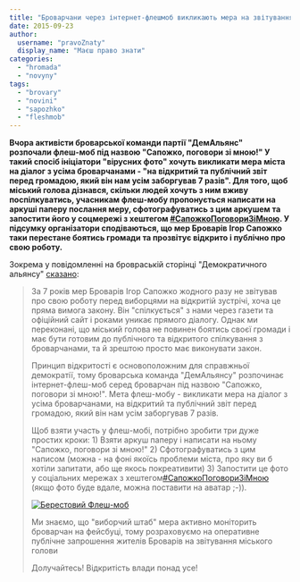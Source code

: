 ```yaml
---
title: "Броварчани через інтернет-флешмоб викликають мера на звітування за 7 років роботи"
date: 2015-09-23
author: 
  username: "pravoZnaty"
  display_name: "Маєш право знати"
categories: 
  - "hromada"
  - "novyny"
tags: 
  - "brovary"
  - "novini"
  - "sapozhko"
  - "fleshmob"
---
```


**Вчора активісти броварської команди партії "ДемАльянс" розпочали флеш-моб під назвою "Сапожко, поговори зі мною!" У такий спосіб ініціатори "вірусних фото" хочуть викликати мера міста на діалог з усіма броварчанами - "на відкритий та публічний звіт перед громадою, який він нам усім заборгував 7 разів". Для того, щоб міський голова дізнався, скільки людей хочуть з ним вживу поспілкуватись, учасникам флеш-мобу пропонується написати на аркуші паперу послання меру, сфотографуватись з цим аркушем та запостити його у соцмережі з хештегом [‪#‎СапожкоПоговориЗіМною‬](https://www.facebook.com/hashtag/%D1%81%D0%B0%D0%BF%D0%BE%D0%B6%D0%BA%D0%BE%D0%BF%D0%BE%D0%B3%D0%BE%D0%B2%D0%BE%D1%80%D0%B8%D0%B7%D1%96%D0%BC%D0%BD%D0%BE%D1%8E?source=feed_text&story_id=1631036273826328). У підсумку організатори сподіваються, що мер Броварів Ігор Сапожко таки перестане боятись громади та прозвітує відкрито і публічно про свою роботу.**

Зокрема у повідомленні на бровраській сторінці "Демократичного альянсу" [сказано](https://www.facebook.com/demalliancebrovary):

> За 7 років мер Броварів Ігор Сапожко жодного разу не звітував про свою роботу перед виборцями на відкритій зустрічі, хоча це пряма вимога закону. Він "спілкується" з нами через газети та офіційний сайт і роками уникає прямого діалогу. Однак ми переконані, що міський голова не повинен боятись своєї громади і має бути готовим до публічного та відкритого спілкування з броварчанами, та й зрештою просто має виконувати закон.
> 
> Принцип відкритості є основоположним для справжньої демократії, тому броварська команда "ДемАльянсу" розпочинає інтернет-флеш-моб серед броварчан під назвою "Сапожко, поговори зі мною!". Мета флеш-мобу - викликати мера на діалог з усіма броварчанами, на відкритий та публічний звіт перед громадою, який він нам усім заборгував 7 разів.
> 
> Щоб взяти участь у флеш-мобі, потрібно зробити три дуже простих кроки: 1) Взяти аркуш паперу і написати на ньому "Сапожко, поговори зі мною!" 2) Сфотографуватись з цим написом (можна - на фоні якоїсь проблеми міста, про яку ви б хотіли запитати, або ще якось покреативити) 3) Запостити це фото у соціальних мережах з хештегом[‪#‎СапожкоПоговориЗіМною‬](https://www.facebook.com/hashtag/%D1%81%D0%B0%D0%BF%D0%BE%D0%B6%D0%BA%D0%BE%D0%BF%D0%BE%D0%B3%D0%BE%D0%B2%D0%BE%D1%80%D0%B8%D0%B7%D1%96%D0%BC%D0%BD%D0%BE%D1%8E?source=feed_text&story_id=1631036273826328) (якщо фото буде вдале, можна поставити на аватар ;-)).
> 
> [![Берестовий Флеш-моб](https://mpz.brovary.org/wp-content/uploads/2015/09/Berestovyj-Flesh-mob.jpg)](https://mpz.brovary.org/wp-content/uploads/2015/09/Berestovyj-Flesh-mob.jpg)
> 
> Ми знаємо, що "виборчий штаб" мера активно моніторить броварчан на фейсбуці, тому розраховуємо на оперативне публічне запрошення жителів Броварів на звітування міського голови
> 
> Долучайтесь! Відкритість влади понад усе!
